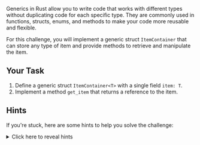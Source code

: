 Generics in Rust allow you to write code that works with different types without duplicating code for each specific type. They are commonly used in functions, structs, enums, and methods to make your code more reusable and flexible.

For this challenge, you will implement a generic struct `ItemContainer` that can store any type of item and provide methods to retrieve and manipulate the item.

## Your Task

1. Define a generic struct `ItemContainer<T>` with a single field `item: T`.
2. Implement a method `get_item` that returns a reference to the item.

## Hints

If you're stuck, here are some hints to help you solve the challenge:

<details>
  <summary>Click here to reveal hints</summary>

- Define the struct as `ItemContainer<T>`. e.g.

  ```rust
  struct ItemContainer<T> {
    item: T,
  }
  ```

</details>
